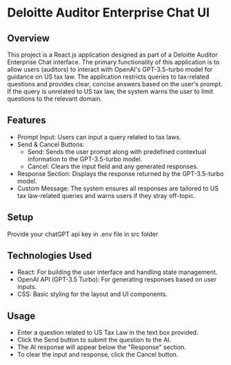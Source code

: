 # Deloitte Auditor Enterprise Chat UI

## Overview

This project is a React.js application designed as part of a Deloitte Auditor Enterprise Chat interface. The primary functionality of this application is to allow users (auditors) to interact with OpenAI's GPT-3.5-turbo model for guidance on US tax law. The application restricts queries to tax-related questions and provides clear, concise answers based on the user's prompt. If the query is unrelated to US tax law, the system warns the user to limit questions to the relevant domain.

## Features

- Prompt Input: Users can input a query related to tax laws.
- Send & Cancel Buttons:
    - Send: Sends the user prompt along with predefined contextual information to the GPT-3.5-turbo model.
    - Cancel: Clears the input field and any generated responses.
- Response Section: Displays the response returned by the GPT-3.5-turbo model.
- Custom Message: The system ensures all responses are tailored to US tax law-related queries and warns users if they stray off-topic.

## Setup

Provide your chatGPT api key in .env file in src folder

## Technologies Used

- React: For building the user interface and handling state management.
- OpenAI API (GPT-3.5 Turbo): For generating responses based on user inputs.
- CSS: Basic styling for the layout and UI components.

## Usage

- Enter a question related to US Tax Law in the text box provided.
- Click the Send button to submit the question to the AI.
- The AI response will appear below the "Response" section.
- To clear the input and response, click the Cancel button.
